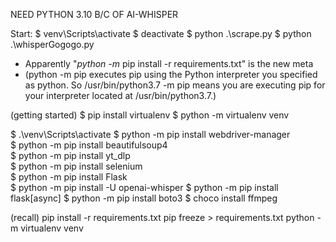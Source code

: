 NEED PYTHON 3.10 B/C OF AI-WHISPER

Start:
$ venv\Scripts\activate
$ deactivate
$ python .\scrape.py
$ python .\whisperGogogo.py


- Apparently "*python -m* pip install -r requirements.txt" is the new meta
- (python -m pip executes pip using the Python interpreter you specified as python. So /usr/bin/python3.7 -m pip means you are executing pip for your interpreter located at /usr/bin/python3.7.)

(getting started)
$ pip install virtualenv
$ python -m virtualenv venv

$ .\venv\Scripts\activate
$ python -m pip install webdriver-manager  
$ python -m pip install beautifulsoup4  
$ python -m pip install yt_dlp  
$ python -m pip install selenium  
$ python -m pip install Flask  
$ python -m pip install -U openai-whisper
$ python -m pip install flask[async]
$ python -m pip install boto3
$ choco install ffmpeg

(recall)
pip install -r requirements.txt
pip freeze > requirements.txt
python -m virtualenv venv
